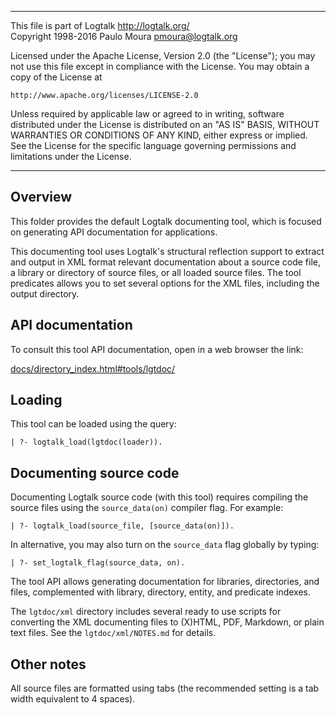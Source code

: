 ________________________________________________________________________

This file is part of Logtalk <http://logtalk.org/>  
Copyright 1998-2016 Paulo Moura <pmoura@logtalk.org>

Licensed under the Apache License, Version 2.0 (the "License");
you may not use this file except in compliance with the License.
You may obtain a copy of the License at

    http://www.apache.org/licenses/LICENSE-2.0

Unless required by applicable law or agreed to in writing, software
distributed under the License is distributed on an "AS IS" BASIS,
WITHOUT WARRANTIES OR CONDITIONS OF ANY KIND, either express or implied.
See the License for the specific language governing permissions and
limitations under the License.
________________________________________________________________________


Overview
--------

This folder provides the default Logtalk documenting tool, which is focused on
generating API documentation for applications.

This documenting tool uses Logtalk's structural reflection support to extract
and output in XML format relevant documentation about a source code file, a
library or directory  of source files, or all loaded source files. The tool
predicates allows you to set several options for the XML files, including the
output directory.


API documentation
-----------------

To consult this tool API documentation, open in a web browser the link:

[docs/directory_index.html#tools/lgtdoc/](http://logtalk.org/docs/directory_index.html#tools/lgtdoc/)


Loading
-------

This tool can be loaded using the query:

	| ?- logtalk_load(lgtdoc(loader)).


Documenting source code
-----------------------

Documenting Logtalk source code (with this tool) requires compiling the source
files using the `source_data(on)` compiler flag. For example:

	| ?- logtalk_load(source_file, [source_data(on)]).

In alternative, you may also turn on the `source_data` flag globally by typing:

	| ?- set_logtalk_flag(source_data, on).

The tool API allows generating documentation for libraries, directories, and
files, complemented with library, directory, entity, and predicate indexes.

The `lgtdoc/xml` directory includes several ready to use scripts for converting
the XML documenting files to (X)HTML, PDF, Markdown, or plain text files. See
the `lgtdoc/xml/NOTES.md` for details.


Other notes
-----------

All source files are formatted using tabs (the recommended setting is a
tab width equivalent to 4 spaces).
